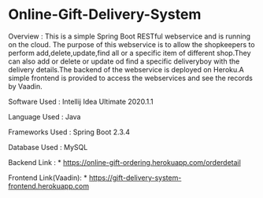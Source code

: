 # Online-Gift-Delivery-System

Overview :
This is a simple Spring Boot RESTful webservice and is running on the cloud. The purpose of this webservice is to allow the shopkeepers to perform add,delete,update,find all or a specific item of different shop.They can also add or delete or update od find a specific deliveryboy with the delivery details.The backend of the webservice is deployed on Heroku.A simple frontend is provided to access the webservices and see the records by Vaadin.


Software Used : Intellij Idea Ultimate 2020.1.1

Language Used : Java

Frameworks Used : Spring Boot 2.3.4

Database Used : MySQL


Backend Link :
      * https://online-gift-ordering.herokuapp.com/orderdetail
      
Frontend Link(Vaadin):
      * https://gift-delivery-system-frontend.herokuapp.com


